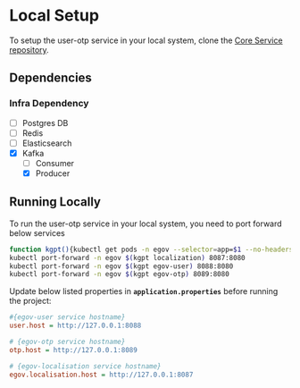 # Local Setup

To setup the user-otp service in your local system, clone the [Core Service repository](https://github.com/egovernments/core-services).

## Dependencies

### Infra Dependency

- [ ] Postgres DB
- [ ] Redis
- [ ] Elasticsearch
- [x] Kafka
  - [ ] Consumer
  - [x] Producer

## Running Locally

To run the user-otp service in your local system, you need to port forward below services

```bash
function kgpt(){kubectl get pods -n egov --selector=app=$1 --no-headers=true | head -n1 | awk '{print $1}'}
kubectl port-forward -n egov $(kgpt localization) 8087:8080
kubectl port-forward -n egov $(kgpt egov-user) 8088:8080
kubectl port-forward -n egov $(kgpt egov-otp) 8089:8080
``` 

Update below listed properties in **`application.properties`** before running the project:

```ini
#{egov-user service hostname}
user.host = http://127.0.0.1:8088

# {egov-otp service hostname}
otp.host = http://127.0.0.1:8089

# {egov-localisation service hostname}
egov.localisation.host = http://127.0.0.1:8087
```
